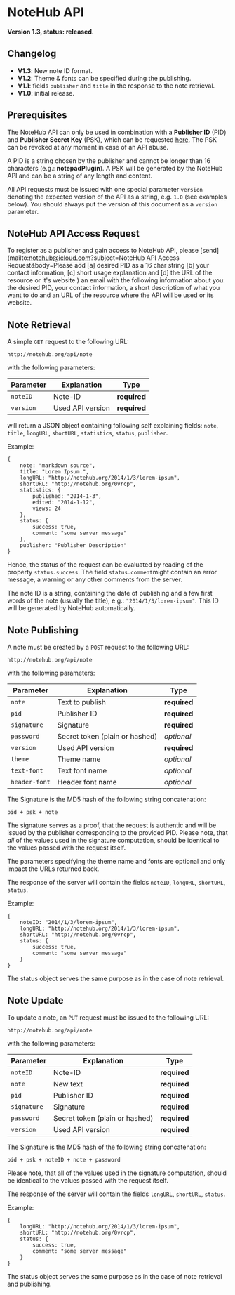 # NoteHub API

**Version 1.3, status: released.**

## Changelog

- **V1.3**: New note ID format.
- **V1.2**: Theme & fonts can be specified during the publishing.
- **V1.1**: fields `publisher` and `title` in the response to the note retrieval.
- **V1.0**: initial release.

## Prerequisites

The NoteHub API can only be used in combination with a __Publisher ID__ (PID) and __Publisher Secret Key__ (PSK), which can be requested [here](#registration). The PSK can be revoked at any moment in case of an API abuse.

A PID is a string chosen by the publisher and cannot be longer than 16 characters (e.g.: __notepadPlugin__). A PSK will be generated by the NoteHub API and can be a string of any length and content.

All API requests must be issued with one special parameter `version` denoting the expected version of the API as  a string, e.g. `1.0` (see examples below). You should always put the version of this document as a `version` parameter.

## <a name="registration"></a>NoteHub API Access Request
To register as a publisher and gain access to NoteHub API, please [send](mailto:notehub@icloud.com?subject=NoteHub API Access Request&body=Please add [a] desired PID as a 16 char string [b] your contact information, [c] short usage explanation and [d] the URL of the resource or it's website.) an email with the following information about you: the desired PID, your contact information, a short description of what you want to do and an URL of the resource where the API will be used or its website.

## Note Retrieval

A simple `GET` request to the following URL:

    http://notehub.org/api/note

with the following parameters:

Parameter    | Explanation                              | Type
---          | ---                                      | ---
`noteID`     | Note-ID                                           | **required**
`version`    | Used API version                                  | **required**

will return a JSON object containing following self explaining fields: `note`, `title`, `longURL`, `shortURL`, `statistics`, `status`, `publisher`.

Example:

    {
        note: "markdown source",
        title: "Lorem Ipsum.",
        longURL: "http://notehub.org/2014/1/3/lorem-ipsum",
        shortURL: "http://notehub.org/0vrcp",
        statistics: {
            published: "2014-1-3",
            edited: "2014-1-12",
            views: 24
        },
        status: {
            success: true,
            comment: "some server message"
        },
        publisher: "Publisher Description"
    }

Hence, the status of the request can be evaluated by reading of the property `status.success`. The field `status.comment`might contain an error message, a warning or any other comments from the server.

The note ID is a string, containing the date of publishing and a few first words of the note (usually the title), e.g.: `"2014/1/3/lorem-ipsum"`. This ID will be generated by NoteHub automatically.

## Note Publishing

A note must be created by a `POST` request to the following URL:

    http://notehub.org/api/note

with the following parameters:

Parameter    | Explanation                              | Type
---          | ---                                      | ---
`note`       | Text to publish                          | **required**
`pid`        | Publisher ID                             | **required**
`signature`  | Signature                                | **required**
`password`   | Secret token (plain or hashed)           | *optional*
`version`    | Used API version                         | **required**
`theme`      | Theme name                               | *optional*
`text-font`  | Text font name                           | *optional*
`header-font`| Header font name                         | *optional*

The Signature is the MD5 hash of the following string concatenation:

    pid + psk + note

The signature serves as a proof, that the request is authentic and will be issued by the publisher corresponding to the provided PID. Please note, that _all_ of the values used in the signature computation, should be identical to the values passed with the request itself.

The parameters specifying the theme name and fonts are optional and only impact the URLs returned back.

The response of the server will contain the fields `noteID`, `longURL`, `shortURL`, `status`.

Example:

    {
        noteID: "2014/1/3/lorem-ipsum",
        longURL: "http://notehub.org/2014/1/3/lorem-ipsum",
        shortURL: "http://notehub.org/0vrcp",
        status: {
            success: true,
            comment: "some server message"
        }
    }

The status object serves the same purpose as in the case of note retrieval.

## Note Update

To update a note, an `PUT` request must be issued to the following URL:

    http://notehub.org/api/note

with the following parameters:

Parameter    | Explanation                    | Type
---          | ---                            | ---
`noteID`     | Note-ID                        | **required**
`note`       | New text                       | **required**
`pid`        | Publisher ID                   | **required**
`signature`  | Signature                      | **required**
`password`   | Secret token (plain or hashed) | **required**
`version`    | Used API version               | **required**

The Signature is the MD5 hash of the following string concatenation:

    pid + psk + noteID + note + password

Please note, that all of the values used in the signature computation, should be identical to the values passed with the request itself.

The response of the server will contain the fields `longURL`, `shortURL`, `status`.

Example:

    {
        longURL: "http://notehub.org/2014/1/3/lorem-ipsum",
        shortURL: "http://notehub.org/0vrcp",
        status: {
            success: true,
            comment: "some server message"
        }
    }

The status object serves the same purpose as in the case of note retrieval and publishing.
